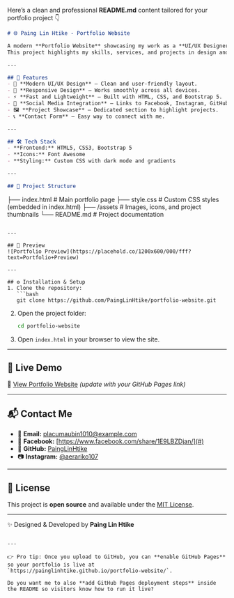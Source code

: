 Here’s a clean and professional **README.md** content tailored for your portfolio project 👇

```markdown
# 🌐 Paing Lin Htike - Portfolio Website

A modern **Portfolio Website** showcasing my work as a **UI/UX Designer, Web Designer, and AI Engineer**.  
This project highlights my skills, services, and projects in design and artificial intelligence with a sleek and responsive interface.

---

## 🚀 Features
- 🎨 **Modern UI/UX Design** – Clean and user-friendly layout.  
- 📱 **Responsive Design** – Works smoothly across all devices.  
- ⚡ **Fast and Lightweight** – Built with HTML, CSS, and Bootstrap 5.  
- 🔗 **Social Media Integration** – Links to Facebook, Instagram, GitHub, and LinkedIn.  
- 🖼️ **Project Showcase** – Dedicated section to highlight projects.  
- 📞 **Contact Form** – Easy way to connect with me.  

---

## 🛠️ Tech Stack
- **Frontend:** HTML5, CSS3, Bootstrap 5  
- **Icons:** Font Awesome  
- **Styling:** Custom CSS with dark mode and gradients  

---

## 📂 Project Structure
```

├── index.html       # Main portfolio page
├── style.css        # Custom CSS styles (embedded in index.html)
├── /assets          # Images, icons, and project thumbnails
└── README.md        # Project documentation

````

---

## 📸 Preview
![Portfolio Preview](https://placehold.co/1200x600/000/fff?text=Portfolio+Preview)

---

## ⚙️ Installation & Setup
1. Clone the repository:
   ```bash
   git clone https://github.com/PaingLinHtike/portfolio-website.git
````

2. Open the project folder:

   ```bash
   cd portfolio-website
   ```
3. Open `index.html` in your browser to view the site.

---

## 🌟 Live Demo

🔗 [View Portfolio Website](https://painglinhtike.github.io/portfolio-website/) *(update with your GitHub Pages link)*

---

## 📬 Contact Me

* 📧 **Email:** [placumaubin1010@example.com](mailto:your-email@example.com)
* 💼 **Facebook:** [https://www.facebook.com/share/1E9LBZDjan/](#)
* 🐙 **GitHub:** [PaingLinHtike](https://github.com/PaingLinHtike)
* 📷 **Instagram:** [@aerariko107](https://www.instagram.com/aerariko107)

---

## 📝 License

This project is **open source** and available under the [MIT License](LICENSE).

---

✨ Designed & Developed by **Paing Lin Htike**

```

---

👉 Pro tip: Once you upload to GitHub, you can **enable GitHub Pages** so your portfolio is live at `https://painglinhtike.github.io/portfolio-website/`.  

Do you want me to also **add GitHub Pages deployment steps** inside the README so visitors know how to run it live?
```
